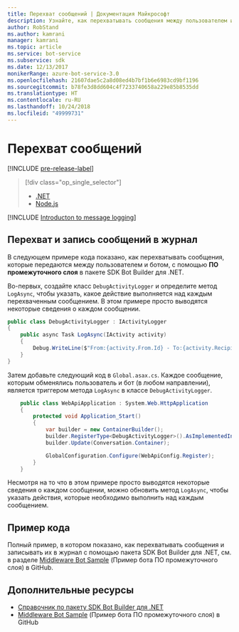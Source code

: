 ```yaml
---
title: Перехват сообщений | Документация Майкрософт
description: Узнайте, как перехватывать сообщения между пользователем и ботом с помощью пакета SDK Bot Builder для .NET.
author: RobStand
ms.author: kamrani
manager: kamrani
ms.topic: article
ms.service: bot-service
ms.subservice: sdk
ms.date: 12/13/2017
monikerRange: azure-bot-service-3.0
ms.openlocfilehash: 21607dae5c2a8d08ed4b7bf1b6e6983cd9bf1196
ms.sourcegitcommit: b78fe3d8dd604c4f7233740658a229e85b8535dd
ms.translationtype: HT
ms.contentlocale: ru-RU
ms.lasthandoff: 10/24/2018
ms.locfileid: "49999731"
---
```

# <a name="intercept-messages"></a>Перехват сообщений

[!INCLUDE [pre-release-label](../includes/pre-release-label-v3.md)]

> [!div class="op_single_selector"]
> - [.NET](../dotnet/bot-builder-dotnet-middleware.md)
> - [Node.js](../nodejs/bot-builder-nodejs-intercept-messages.md)

[!INCLUDE [Introducton to message logging](../includes/snippet-message-logging-intro.md)]

## <a name="intercept-and-log-messages"></a>Перехват и запись сообщений в журнал

В следующем примере кода показано, как перехватывать сообщения, которые передаются между пользователем и ботом, с помощью **ПО промежуточного слоя** в пакете SDK Bot Builder для .NET. 

Во-первых, создайте класс `DebugActivityLogger` и определите метод `LogAsync`, чтобы указать, какое действие выполняется над каждым перехваченным сообщением. В этом примере просто выводятся некоторые сведения о каждом сообщении.

```cs
public class DebugActivityLogger : IActivityLogger
{
    public async Task LogAsync(IActivity activity)
    {
        Debug.WriteLine($"From:{activity.From.Id} - To:{activity.Recipient.Id} - Message:{activity.AsMessageActivity()?.Text}");
    }
}
```

Затем добавьте следующий код в `Global.asax.cs`.  Каждое сообщение, которым обменялись пользователь и бот (в любом направлении), является триггером метода `LogAsync` в классе `DebugActivityLogger`. 

```cs
    public class WebApiApplication : System.Web.HttpApplication
    {
        protected void Application_Start()
        {
            var builder = new ContainerBuilder();
            builder.RegisterType<DebugActivityLogger>().AsImplementedInterfaces().InstancePerDependency();
            builder.Update(Conversation.Container);

            GlobalConfiguration.Configure(WebApiConfig.Register);
        }
    }
```

Несмотря на то что в этом примере просто выводятся некоторые сведения о каждом сообщении, можно обновить метод `LogAsync`, чтобы указать действия, которые необходимо выполнить над каждым сообщением. 

## <a name="sample-code"></a>Пример кода 

Полный пример, в котором показано, как перехватывать сообщения и записывать их в журнал с помощью пакета SDK Bot Builder для .NET, см. в разделе <a href="https://github.com/Microsoft/BotBuilder-Samples/tree/master/CSharp/core-Middleware" target="_blank">Middleware Bot Sample</a> (Пример бота ПО промежуточного слоя) в GitHub. 

## <a name="additional-resources"></a>Дополнительные ресурсы

- <a href="/dotnet/api/?view=botbuilder-3.11.0" target="_blank">Справочник по пакету SDK Bot Builder для .NET</a>
- <a href="https://github.com/Microsoft/BotBuilder-Samples/tree/master/CSharp/core-Middleware" target="_blank">Middleware Bot Sample</a> (Пример бота ПО промежуточного слоя) в GitHub
